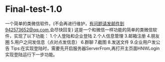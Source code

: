 # Final-test-1.0
一个简单的类微信软件。(不会再进行维护，有问题请发邮件到942573652@qq.com,会尽快回复)
这是一个和微信一样功能的简单的类微信软件，实现了以下功能：
1.个人登陆和企业登陆
2.个人信息管理
3.邮箱注册
4.朋友圈
5.用户之间发信息（点对点发信息）
6.群聊
7.截图
8.发送文件
9.企业用户发公告
Tips:在实现登陆时，需要先开启服务器ServerFrom,再打开主页面HNWLogin实现登陆运行下一步功能。
